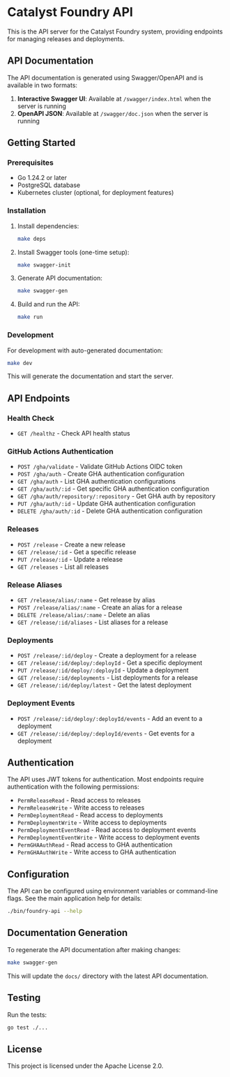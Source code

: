 # Catalyst Foundry API

This is the API server for the Catalyst Foundry system, providing endpoints for managing releases and deployments.

## API Documentation

The API documentation is generated using Swagger/OpenAPI and is available in two formats:

1. **Interactive Swagger UI**: Available at `/swagger/index.html` when the server is running
2. **OpenAPI JSON**: Available at `/swagger/doc.json` when the server is running

## Getting Started

### Prerequisites

- Go 1.24.2 or later
- PostgreSQL database
- Kubernetes cluster (optional, for deployment features)

### Installation

1. Install dependencies:
   ```bash
   make deps
   ```

2. Install Swagger tools (one-time setup):
   ```bash
   make swagger-init
   ```

3. Generate API documentation:
   ```bash
   make swagger-gen
   ```

4. Build and run the API:
   ```bash
   make run
   ```

### Development

For development with auto-generated documentation:

```bash
make dev
```

This will generate the documentation and start the server.

## API Endpoints

### Health Check
- `GET /healthz` - Check API health status

### GitHub Actions Authentication
- `POST /gha/validate` - Validate GitHub Actions OIDC token
- `POST /gha/auth` - Create GHA authentication configuration
- `GET /gha/auth` - List GHA authentication configurations
- `GET /gha/auth/:id` - Get specific GHA authentication configuration
- `GET /gha/auth/repository/:repository` - Get GHA auth by repository
- `PUT /gha/auth/:id` - Update GHA authentication configuration
- `DELETE /gha/auth/:id` - Delete GHA authentication configuration

### Releases
- `POST /release` - Create a new release
- `GET /release/:id` - Get a specific release
- `PUT /release/:id` - Update a release
- `GET /releases` - List all releases

### Release Aliases
- `GET /release/alias/:name` - Get release by alias
- `POST /release/alias/:name` - Create an alias for a release
- `DELETE /release/alias/:name` - Delete an alias
- `GET /release/:id/aliases` - List aliases for a release

### Deployments
- `POST /release/:id/deploy` - Create a deployment for a release
- `GET /release/:id/deploy/:deployId` - Get a specific deployment
- `PUT /release/:id/deploy/:deployId` - Update a deployment
- `GET /release/:id/deployments` - List deployments for a release
- `GET /release/:id/deploy/latest` - Get the latest deployment

### Deployment Events
- `POST /release/:id/deploy/:deployId/events` - Add an event to a deployment
- `GET /release/:id/deploy/:deployId/events` - Get events for a deployment

## Authentication

The API uses JWT tokens for authentication. Most endpoints require authentication with the following permissions:

- `PermReleaseRead` - Read access to releases
- `PermReleaseWrite` - Write access to releases
- `PermDeploymentRead` - Read access to deployments
- `PermDeploymentWrite` - Write access to deployments
- `PermDeploymentEventRead` - Read access to deployment events
- `PermDeploymentEventWrite` - Write access to deployment events
- `PermGHAAuthRead` - Read access to GHA authentication
- `PermGHAAuthWrite` - Write access to GHA authentication

## Configuration

The API can be configured using environment variables or command-line flags. See the main application help for details:

```bash
./bin/foundry-api --help
```

## Documentation Generation

To regenerate the API documentation after making changes:

```bash
make swagger-gen
```

This will update the `docs/` directory with the latest API documentation.

## Testing

Run the tests:

```bash
go test ./...
```

## License

This project is licensed under the Apache License 2.0.